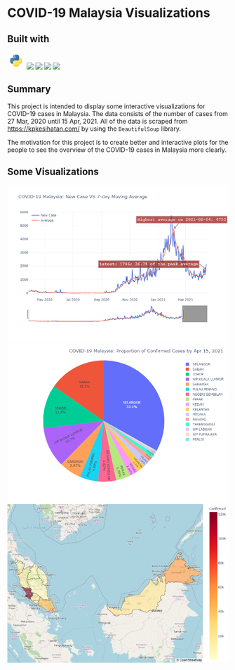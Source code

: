 # COVID-19 Malaysia Visualizations

## Built with

<code><img height="40" src="https://raw.githubusercontent.com/github/explore/80688e429a7d4ef2fca1e82350fe8e3517d3494d/topics/python/python.png"></code>
<code><img height="40" src="https://raw.githubusercontent.com/numpy/numpy/7e7f4adab814b223f7f917369a72757cd28b10cb/branding/icons/numpylogo.svg"></code>
<code><img height="40" src="https://raw.githubusercontent.com/pandas-dev/pandas/761bceb77d44aa63b71dda43ca46e8fd4b9d7422/web/pandas/static/img/pandas.svg"></code>
<code><img height="40" src="https://sixfeetup.com/blog/an-introduction-to-beautifulsoup/@@images/27e8bf2a-5469-407e-b84d-5cf53b1b0bb6.png"></code>
<code><img height="40" src="https://upload.wikimedia.org/wikipedia/commons/thumb/3/37/Plotly-logo-01-square.png/1200px-Plotly-logo-01-square.png"></code>


## Summary
This project is intended to display some interactive visualizations for COVID-19 cases in Malaysia. The data consists of the number of cases from 27 Mar, 2020 until 15 Apr, 2021. All of the data is scraped from https://kpkesihatan.com/ by using the `BeautifulSoup` library. 

The motivation for this project is to create better and interactive plots for the people to see the overview of the COVID-19 cases in Malaysia more clearly.

## Some Visualizations
![New Cases](images//new_cases.png)
![New Cases](images//pie_chart.png)
![New Cases](images//mapbox.png)
